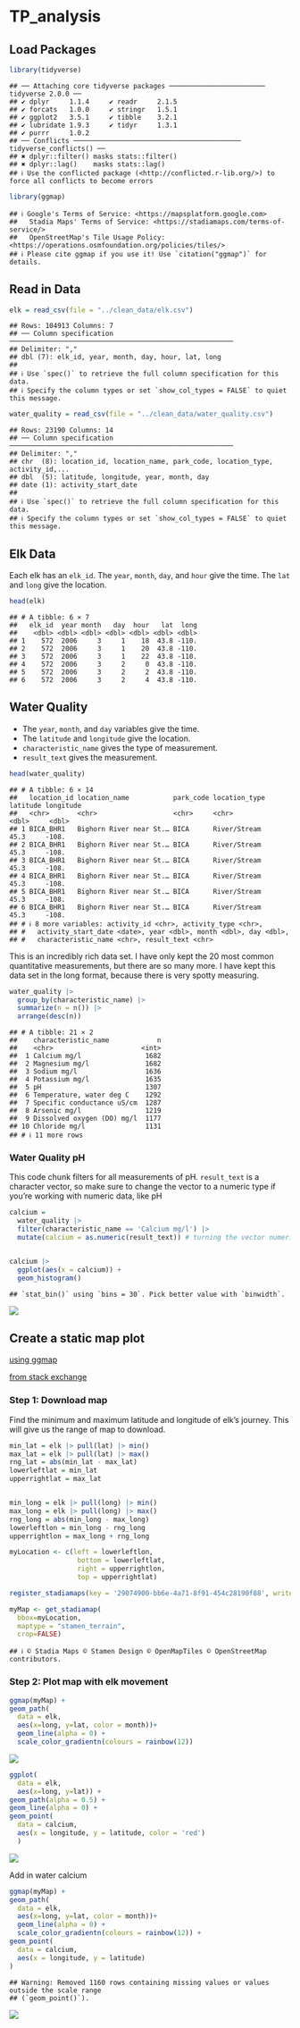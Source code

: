 TP_analysis
================

## Load Packages

``` r
library(tidyverse)
```

    ## ── Attaching core tidyverse packages ──────────────────────── tidyverse 2.0.0 ──
    ## ✔ dplyr     1.1.4     ✔ readr     2.1.5
    ## ✔ forcats   1.0.0     ✔ stringr   1.5.1
    ## ✔ ggplot2   3.5.1     ✔ tibble    3.2.1
    ## ✔ lubridate 1.9.3     ✔ tidyr     1.3.1
    ## ✔ purrr     1.0.2     
    ## ── Conflicts ────────────────────────────────────────── tidyverse_conflicts() ──
    ## ✖ dplyr::filter() masks stats::filter()
    ## ✖ dplyr::lag()    masks stats::lag()
    ## ℹ Use the conflicted package (<http://conflicted.r-lib.org/>) to force all conflicts to become errors

``` r
library(ggmap)
```

    ## ℹ Google's Terms of Service: <https://mapsplatform.google.com>
    ##   Stadia Maps' Terms of Service: <https://stadiamaps.com/terms-of-service/>
    ##   OpenStreetMap's Tile Usage Policy: <https://operations.osmfoundation.org/policies/tiles/>
    ## ℹ Please cite ggmap if you use it! Use `citation("ggmap")` for details.

## Read in Data

``` r
elk = read_csv(file = "../clean_data/elk.csv")
```

    ## Rows: 104913 Columns: 7
    ## ── Column specification ────────────────────────────────────────────────────────
    ## Delimiter: ","
    ## dbl (7): elk_id, year, month, day, hour, lat, long
    ## 
    ## ℹ Use `spec()` to retrieve the full column specification for this data.
    ## ℹ Specify the column types or set `show_col_types = FALSE` to quiet this message.

``` r
water_quality = read_csv(file = "../clean_data/water_quality.csv")
```

    ## Rows: 23190 Columns: 14
    ## ── Column specification ────────────────────────────────────────────────────────
    ## Delimiter: ","
    ## chr  (8): location_id, location_name, park_code, location_type, activity_id,...
    ## dbl  (5): latitude, longitude, year, month, day
    ## date (1): activity_start_date
    ## 
    ## ℹ Use `spec()` to retrieve the full column specification for this data.
    ## ℹ Specify the column types or set `show_col_types = FALSE` to quiet this message.

## Elk Data

Each elk has an `elk_id`. The `year`, `month`, `day`, and `hour` give
the time. The `lat` and `long` give the location.

``` r
head(elk)
```

    ## # A tibble: 6 × 7
    ##   elk_id  year month   day  hour   lat  long
    ##    <dbl> <dbl> <dbl> <dbl> <dbl> <dbl> <dbl>
    ## 1    572  2006     3     1    18  43.8 -110.
    ## 2    572  2006     3     1    20  43.8 -110.
    ## 3    572  2006     3     1    22  43.8 -110.
    ## 4    572  2006     3     2     0  43.8 -110.
    ## 5    572  2006     3     2     2  43.8 -110.
    ## 6    572  2006     3     2     4  43.8 -110.

## Water Quality

- The `year`, `month`, and `day` variables give the time.
- The `latitude` and `longitude` give the location.
- `characteristic_name` gives the type of measurement.
- `result_text` gives the measurement.

``` r
head(water_quality)
```

    ## # A tibble: 6 × 14
    ##   location_id location_name           park_code location_type latitude longitude
    ##   <chr>       <chr>                   <chr>     <chr>            <dbl>     <dbl>
    ## 1 BICA_BHR1   Bighorn River near St.… BICA      River/Stream      45.3     -108.
    ## 2 BICA_BHR1   Bighorn River near St.… BICA      River/Stream      45.3     -108.
    ## 3 BICA_BHR1   Bighorn River near St.… BICA      River/Stream      45.3     -108.
    ## 4 BICA_BHR1   Bighorn River near St.… BICA      River/Stream      45.3     -108.
    ## 5 BICA_BHR1   Bighorn River near St.… BICA      River/Stream      45.3     -108.
    ## 6 BICA_BHR1   Bighorn River near St.… BICA      River/Stream      45.3     -108.
    ## # ℹ 8 more variables: activity_id <chr>, activity_type <chr>,
    ## #   activity_start_date <date>, year <dbl>, month <dbl>, day <dbl>,
    ## #   characteristic_name <chr>, result_text <chr>

This is an incredibly rich data set. I have only kept the 20 most common
quantitative measurements, but there are so many more. I have kept this
data set in the long format, because there is very spotty measuring.

``` r
water_quality |> 
  group_by(characteristic_name) |> 
  summarize(n = n()) |> 
  arrange(desc(n))
```

    ## # A tibble: 21 × 2
    ##    characteristic_name            n
    ##    <chr>                      <int>
    ##  1 Calcium mg/l                1682
    ##  2 Magnesium mg/l              1682
    ##  3 Sodium mg/l                 1636
    ##  4 Potassium mg/l              1635
    ##  5 pH                          1307
    ##  6 Temperature, water deg C    1292
    ##  7 Specific conductance uS/cm  1287
    ##  8 Arsenic mg/l                1219
    ##  9 Dissolved oxygen (DO) mg/l  1177
    ## 10 Chloride mg/l               1131
    ## # ℹ 11 more rows

### Water Quality pH

This code chunk filters for all measurements of pH. `result_text` is a
character vector, so make sure to change the vector to a numeric type if
you’re working with numeric data, like pH

``` r
calcium = 
  water_quality |> 
  filter(characteristic_name == 'Calcium mg/l') |> 
  mutate(calcium = as.numeric(result_text)) # turning the vector numeric


calcium |>    
  ggplot(aes(x = calcium)) + 
  geom_histogram()
```

    ## `stat_bin()` using `bins = 30`. Pick better value with `binwidth`.

![](TP_analysis_files/figure-gfm/unnamed-chunk-6-1.png)<!-- -->

## Create a static map plot

[using
ggmap](https://www.nceas.ucsb.edu/sites/default/files/2020-04/ggmapCheatsheet.pdf)

[from stack
exchange](https://stackoverflow.com/questions/33942186/using-r-and-ggplot-to-draw-separate-lines-between-gps-coordinates/33944974)

### Step 1: Download map

Find the minimum and maximum latitude and longitude of elk’s journey.
This will give us the range of map to download.

``` r
min_lat = elk |> pull(lat) |> min()
max_lat = elk |> pull(lat) |> max()
rng_lat = abs(min_lat - max_lat)
lowerleftlat = min_lat 
upperrightlat = max_lat 


min_long = elk |> pull(long) |> min()
max_long = elk |> pull(long) |> max()
rng_long = abs(min_long - max_long)
lowerleftlon = min_long - rng_long 
upperrightlon = max_long + rng_long

myLocation <- c(left = lowerleftlon,
                 bottom = lowerleftlat,
                 right = upperrightlon,
                 top = upperrightlat)
```

``` r
register_stadiamaps(key = '29074900-bb6e-4a71-8f91-454c28190f88', write = FALSE)

myMap <- get_stadiamap(
  bbox=myLocation,
  maptype = "stamen_terrain",
  crop=FALSE)
```

    ## ℹ © Stadia Maps © Stamen Design © OpenMapTiles © OpenStreetMap contributors.

### Step 2: Plot map with elk movement

``` r
ggmap(myMap) +
geom_path(
  data = elk, 
  aes(x=long, y=lat, color = month))+
  geom_line(alpha = 0) +
  scale_color_gradientn(colours = rainbow(12))
```

![](TP_analysis_files/figure-gfm/unnamed-chunk-9-1.png)<!-- -->

``` r
ggplot(
  data = elk, 
  aes(x=long, y=lat)) +
geom_path(alpha = 0.5) +
geom_line(alpha = 0) +
geom_point(
  data = calcium,
  aes(x = longitude, y = latitude, color = 'red')
  )
```

![](TP_analysis_files/figure-gfm/unnamed-chunk-10-1.png)<!-- -->

Add in water calcium

``` r
ggmap(myMap) +
geom_path(
  data = elk, 
  aes(x=long, y=lat, color = month))+
  geom_line(alpha = 0) +
  scale_color_gradientn(colours = rainbow(12)) +
geom_point(
  data = calcium,
  aes(x = longitude, y = latitude)
)
```

    ## Warning: Removed 1160 rows containing missing values or values outside the scale range
    ## (`geom_point()`).

![](TP_analysis_files/figure-gfm/unnamed-chunk-11-1.png)<!-- -->
